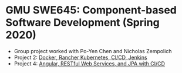 # GMU SWE645: Component-based Software Development (Spring 2020) 
* Group project worked with Po-Yen Chen and Nicholas Zempolich
* Project 2:  [Docker, Rancher Kubernetes, CI/CD, Jenkins](https://github.com/JuliaHsu/SWE645-group-project/tree/master/hw2)
* Project 4:  [Angular, RESTful Web Services, and JPA with CI/CD](https://github.com/JuliaHsu/SWE645-group-project/tree/master/hw3)
